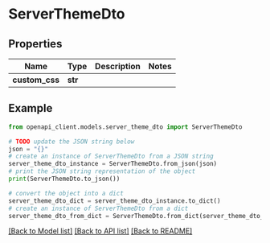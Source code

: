 # ServerThemeDto


## Properties

Name | Type | Description | Notes
------------ | ------------- | ------------- | -------------
**custom_css** | **str** |  | 

## Example

```python
from openapi_client.models.server_theme_dto import ServerThemeDto

# TODO update the JSON string below
json = "{}"
# create an instance of ServerThemeDto from a JSON string
server_theme_dto_instance = ServerThemeDto.from_json(json)
# print the JSON string representation of the object
print(ServerThemeDto.to_json())

# convert the object into a dict
server_theme_dto_dict = server_theme_dto_instance.to_dict()
# create an instance of ServerThemeDto from a dict
server_theme_dto_from_dict = ServerThemeDto.from_dict(server_theme_dto_dict)
```
[[Back to Model list]](../README.md#documentation-for-models) [[Back to API list]](../README.md#documentation-for-api-endpoints) [[Back to README]](../README.md)


